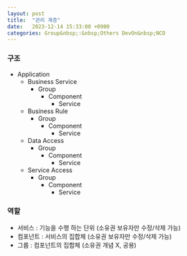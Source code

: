 ```yaml
---
layout: post
title:  "관리 계층"
date:   2023-12-14 15:33:00 +0900
categories: Group&nbsp;:&nbsp;Others DevOn&nbsp;NCD
---
```


### 구조

- Application
    - Business Service
        - Group
            - Component
                - Service
    - Business Rule
        - Group
            - Component
                - Service
    - Data Access
        - Group
            - Component
                - Service
    - Service Access
        - Group
            - Component
                - Service

### 역할

- 서비스 : 기능을 수행 하는 단위 (소유권 보유자만 수정/삭제 가능)
- 컴포넌트 : 서비스의 집합체 (소유권 보유자만 수정/삭제 가능)
- 그룹 : 컴포넌트의 집합체 (소유권 개념 X, 공용)